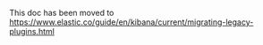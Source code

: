 This doc has been moved to https://www.elastic.co/guide/en/kibana/current/migrating-legacy-plugins.html
